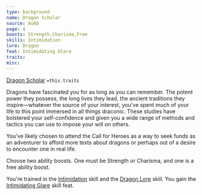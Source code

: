 ```yaml
---
type: background
name: Dragon Scholar 
source: AoA0
page: 4
boosts: Strength,Charisma,Free
skills: Intimidation
lore: Dragon
feat: Intimidating Glare
traits: 
misc: 
---
```


[Dragon Scholar](###%20Dragon%20Scholar)
`=this.traits`


Dragons have fascinated you for as long as you can remember. The potent power they possess, the long lives they lead, the ancient traditions they inspire—whatever the source of your interest, you've spent much of your life to this point immersed in all things draconic. These studies have bolstered your self-confidence and given you a wide range of methods and tactics you can use to impose your will on others.

You've likely chosen to attend the Call for Heroes as a way to seek funds as an adventurer to afford more texts about dragons or perhaps out of a desire to encounter one in real life.

Choose two ability boosts. One must be Strength or Charisma, and one is a free ability boost.

You're trained in the [Intimidation](Intimidation) skill and the [Dragon Lore](Dragon%20Lore) skill. You gain the [Intimidating Glare](Intimidating%20Glare) skill feat.


